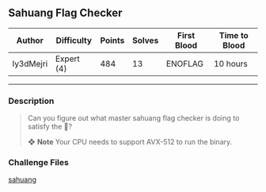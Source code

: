 ## Sahuang Flag Checker

| Author    | Difficulty | Points | Solves | First Blood | Time to Blood |
| --------- | ---------- | ------ | ------ | ----------- | ------------- |
| Iy3dMejri | Expert (4) | 484    | 13     | ENOFLAG     | 10 hours      |

---

### Description

> Can you figure out what master sahuang flag checker is doing to satisfy the 🐸?
>
> ❖ **Note**
> Your CPU needs to support AVX-512 to run the binary.

### Challenge Files

[sahuang](dist/sahuang)
